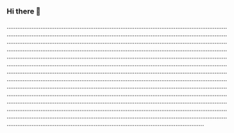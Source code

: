 ### Hi there 👋

...........................................................................................................................................................................................................................................................................................................................................................................................................................................................................................................................................................................................................................................................................................................................................................................................................................................................................................................................................................................................................................................................................................................................................................................................................................................................................................................................................................................................................................................................................................................................................................................................................................................................................................................................................................................................